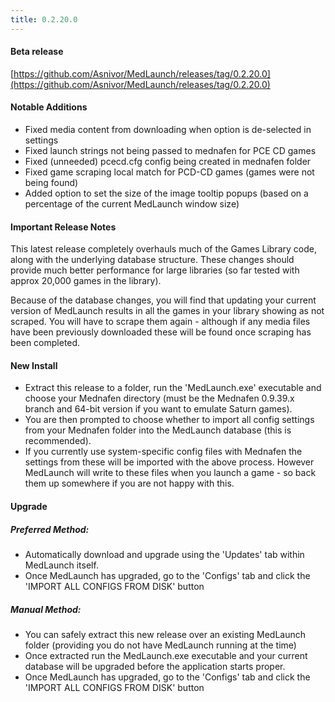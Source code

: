 ```yaml
---
title: 0.2.20.0
---
```


#### Beta release
[https://github.com/Asnivor/MedLaunch/releases/tag/0.2.20.0](https://github.com/Asnivor/MedLaunch/releases/tag/0.2.20.0)

#### Notable Additions
* Fixed media content from downloading when option is de-selected in settings
* Fixed launch strings not being passed to mednafen for PCE CD games
* Fixed (unneeded) pcecd.cfg config being created in mednafen folder
* Fixed game scraping local match for PCD-CD games (games were not being found)
* Added option to set the size of the image tooltip popups (based on a percentage of the current MedLaunch window size)

#### Important Release Notes
This latest release completely overhauls much of the Games Library code, along with the underlying database structure. These changes should provide much better performance for large libraries (so far tested with approx 20,000 games in the library).

Because of the database changes, you will find that updating your current version of MedLaunch results in all the games in your library showing as not scraped. You will have to scrape them again - although if any media files have been previously downloaded these will be found once scraping has been completed.

#### New Install
* Extract this release to a folder, run the 'MedLaunch.exe' executable and choose your Mednafen directory (must be the Mednafen 0.9.39.x branch and 64-bit version if you want to emulate Saturn games). 
* You are then prompted to choose whether to import all config settings from your Mednafen folder into the MedLaunch database (this is recommended).
* If you currently use system-specific config files with Mednafen the settings from these will be imported with the above process. However MedLaunch will write to these files when you launch a game - so back them up somewhere if you are not happy with this.

#### Upgrade
##### Preferred Method: 
* Automatically download and upgrade using the 'Updates' tab within MedLaunch itself.
* Once MedLaunch has upgraded, go to the 'Configs' tab and click the 'IMPORT ALL CONFIGS FROM DISK' button

##### Manual Method: 
* You can safely extract this new release over an existing MedLaunch folder (providing you do not have MedLaunch running at the time) 
* Once extracted run the MedLaunch.exe executable and your current database will be upgraded before the application starts proper.
* Once MedLaunch has upgraded, go to the 'Configs' tab and click the 'IMPORT ALL CONFIGS FROM DISK' button